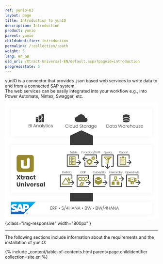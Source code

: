 ```yaml
---
ref: yunio-03
layout: page
title: Introduction to yunIO
description: Introduction
product: yunio
parent: yunio
childidentifier: introduction
permalink: /:collection/:path
weight: 5
lang: en_GB
old_url: /Xtract-Universal-EN/default.aspx?pageid=introduction
progressstate: 5
---
```


yunIO is a connector that provides .json based web services to write data to and from a connected SAP system. <br>
The web services can be easily integrated into your workflow e.g., into Power Automate, Nintex, Swagger, etc.

![yunIO-Components](/img/content/xu/xu_components.png){:class="img-responsive" width="800px" }

*****
The following sections include information about the requirements and the installation of yunIO:

{% include _content/table-of-contents.html parent=page.childidentifier collection=site.en %}